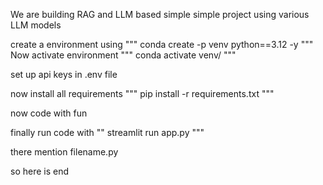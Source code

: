 We are building RAG and LLM based simple simple project using various LLM models 

create a environment using 
"""
conda create -p venv python==3.12 -y
"""
Now activate environment 
"""
conda activate venv/
"""


set up api keys in .env file 

now install all requirements 
"""
pip install -r requirements.txt
"""

now code with fun 

finally run code with 
""
streamlit run app.py
"""

there mention filename.py

so here is end 
